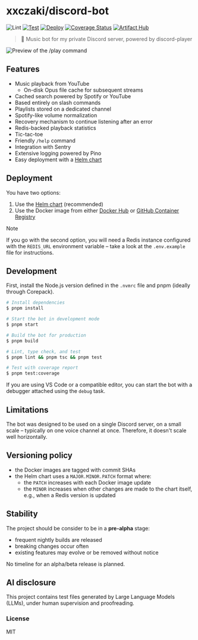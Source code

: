 # xxczaki/discord-bot

![Lint](https://github.com/xxczaki/discord-bot/actions/workflows/lint.yml/badge.svg) [![Test](https://github.com/xxczaki/discord-bot/actions/workflows/test.yml/badge.svg)](https://github.com/xxczaki/discord-bot/actions/workflows/test.yml) [![Deploy](https://github.com/xxczaki/discord-bot/actions/workflows/deploy.yml/badge.svg)](https://github.com/xxczaki/discord-bot/actions/workflows/deploy.yml) [![Coverage Status](https://coveralls.io/repos/github/xxczaki/discord-bot/badge.svg?branch=main)](https://coveralls.io/github/xxczaki/discord-bot?branch=main) [![Artifact Hub](https://img.shields.io/endpoint?url=https://artifacthub.io/badge/repository/xxczaki)](https://artifacthub.io/packages/helm/xxczaki/discord-bot)

> 🎵 Music bot for my private Discord server, powered by discord-player

![Preview of the `/play` command](https://github.com/user-attachments/assets/2279d0ff-a248-489c-b880-1d6bcf0c2f7f)

## Features

- Music playback from YouTube
	- On-disk Opus file cache for subsequent streams
- Cached search powered by Spotify or YouTube
- Based entirely on slash commands
- Playlists stored on a dedicated channel
- Spotify-like volume normalization
- Recovery mechanism to continue listening after an error
- Redis-backed playback statistics
- Tic-tac-toe
- Friendly `/help` command
- Integration with Sentry
- Extensive logging powered by Pino
- Easy deployment with a [Helm chart](https://github.com/xxczaki/charts/tree/main/charts/discord-bot)

## Deployment

You have two options:

1. Use the [Helm chart](https://github.com/xxczaki/charts/tree/main/charts/discord-bot) (recommended)
2. Use the Docker image from either [Docker Hub](https://hub.docker.com/r/xxczaki/discord-bot) or [GitHub Container Registry](https://github.com/xxczaki/discord-bot/pkgs/container/discord-bot)

> [!NOTE]
> If you go with the second option, you will need a Redis instance configured with the `REDIS_URL` environment variable – take a look at the `.env.example` file for instructions.

## Development

First, install the Node.js version defined in the `.nvmrc` file and pnpm (ideally through Corepack).

```sh
# Install dependencies
$ pnpm install

# Start the bot in development mode
$ pnpm start

# Build the bot for production
$ pnpm build

# Lint, type check, and test
$ pnpm lint && pnpm tsc && pnpm test

# Test with coverage report
$ pnpm test:coverage
```

If you are using VS Code or a compatible editor, you can start the bot with a debugger attached using the `debug` task.

## Limitations

The bot was designed to be used on a single Discord server, on a small scale – typically on one voice channel at once. Therefore, it doesn't scale well horizontally.

## Versioning policy

- the Docker images are tagged with commit SHAs
- the Helm chart uses a `MAJOR.MINOR.PATCH` format where:
	- the `PATCH` increases with each Docker image update
	- the `MINOR` increases when other changes are made to the chart itself, e.g., when a Redis version is updated

## Stability

The project should be consider to be in a **pre-alpha** stage:
- frequent nightly builds are released
- breaking changes occur often
- existing features may evolve or be removed without notice

No timeline for an alpha/beta release is planned.

## AI disclosure

This project contains test files generated by Large Language Models (LLMs), under human supervision and proofreading.

### License

MIT
